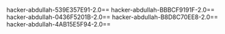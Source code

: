 hacker-abdullah-539E357E91-2.0==
hacker-abdullah-BBBCF9191F-2.0==
hacker-abdullah-0436F5201B-2.0==
hacker-abdullah-B8D8C70EE8-2.0==
hacker-abdullah-4AB15E5F94-2.0==
